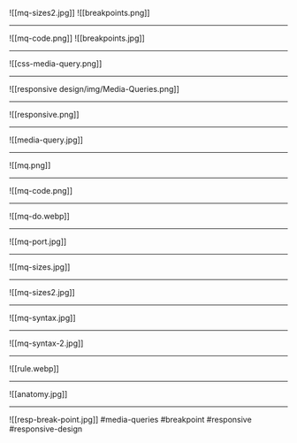 ![[mq-sizes2.jpg]]
![[breakpoints.png]]
***
![[mq-code.png]]
![[breakpoints.jpg]]
***
![[css-media-query.png]]
***
![[responsive design/img/Media-Queries.png]]
***
![[responsive.png]]
***
![[media-query.jpg]]
***
![[mq.png]]
***
![[mq-code.png]]
***
![[mq-do.webp]]
***
![[mq-port.jpg]]
***
![[mq-sizes.jpg]]
***
![[mq-sizes2.jpg]]
***
![[mq-syntax.jpg]]
***
![[mq-syntax-2.jpg]]
***
![[rule.webp]]
***
![[anatomy.jpg]]
***
![[resp-break-point.jpg]]
#media-queries #breakpoint #responsive #responsive-design 